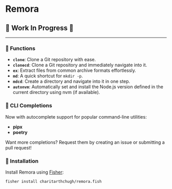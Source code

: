 # Remora  

## 🚧 Work In Progress 🚧

---

### 📄 Functions

- **`clone`**: Clone a Git repository with ease.
- **`clonecd`**: Clone a Git repository and immediately navigate into it.
- **`ex`**: Extract files from common archive formats effortlessly.
- **`md`**: A quick shortcut for `mkdir -p`.
- **`mdcd`**: Create a directory and navigate into it in one step.
- **`autonvm`**: Automatically set and install the Node.js version defined in the current directory using nvm (if available).

### 🔧 CLI Completions

Now with autocomplete support for popular command-line utilities:
- **pipx**
- **poetry**

Want more completions? Request them by creating an issue or submitting a pull request!

### 🚀 Installation

Install Remora using [Fisher](https://github.com/jorgebucaran/fisher):

```fish
fisher install charitarthchugh/remora.fish
```

